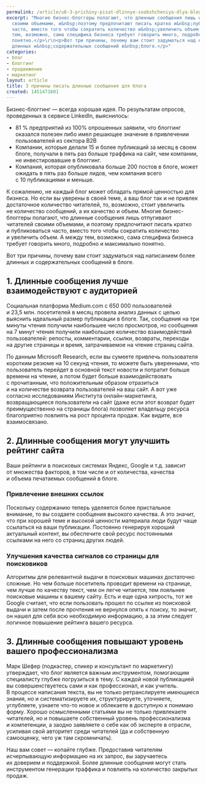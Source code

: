 ```yaml
---
permalink: /article/u6-3-prichiny-pisat-dlinnye-soobshcheniya-dlya-bloga
excerpt: "Многие бизнес-блоггеры полагают, что длинные сообщения лишь отпугивают читателей
  своими объемами, и&nbsp;поэтому предпочитают писать кратко и&nbsp;публиковаться
  часто, вместо того чтобы сократить количество и&nbsp;увеличить объем. А&nbsp;между
  тем, возможно, сама специфика бизнеса требует говорить много, подробно и&nbsp;максимально
  понятно.</p>\r\n<p>Вот три причины, почему вам стоит задуматься над написанием более
  длинных и&nbsp;содержательных сообщений в&nbsp;блоге.</p>"
categories:
- блог
- блоггинг
- продвижение
- маркетинг
layout: article
title: 3 причины писать длинные сообщения для блога
created: 1451471601
---
```

<p>Бизнес-блоггинг&nbsp;— всегда хорошая идея. По&nbsp;результатам опросов, проведенных в&nbsp;сервисе LinkedIn, выяснилось:</p>
<p>
	<ul>
		<li><span>81</span>&nbsp;<span>% предприятий из</span>&nbsp;<span>100% опрошенных заявили, что блоггинг оказался полезен либо имел решающее значение в</span>&nbsp;<span>привлечении пользователей из</span>&nbsp;<span>сектора В2В</span></li>
		<li><span>Компании, которые делали 15</span>&nbsp;<span>и</span>&nbsp;<span>более публикаций за</span>&nbsp;<span>месяц в</span>&nbsp;<span>своем блоге, получали в</span>&nbsp;<span>пять раз больше траффика на</span>&nbsp;<span>сайт, чем компании, не</span>&nbsp;<span>инвестировавшие в</span>&nbsp;<span>блоггинг.</span></li>
		<li><span>Компания, которая </span><span>опубликовала больше 200 постов в</span>&nbsp;<span>блоге, может ожидать в</span>&nbsp;<span>пять раз больше лидов, чем компания всего с</span>&nbsp;<span>10</span>&nbsp;<span>публикациями и</span>&nbsp;<span>меньше.</span></li>
	</ul>
</p>
<p>К&nbsp;сожалению, не&nbsp;каждый блог может обладать прямой ценностью для бизнеса. Но&nbsp;если вы&nbsp;уверены в&nbsp;своей теме, а&nbsp;ваш блог так и&nbsp;не&nbsp;привлек достаточное количество читателей, то, возможно, стоит увеличить не&nbsp;количество сообщений, а&nbsp;их&nbsp;качество и&nbsp;объем. Многие бизнес-блоггеры полагают, что длинные сообщения лишь отпугивают читателей своими объемами, и&nbsp;поэтому предпочитают писать кратко и&nbsp;публиковаться часто, вместо того чтобы сократить количество и&nbsp;увеличить объем. А&nbsp;между тем, возможно, сама специфика бизнеса требует говорить много, подробно и&nbsp;максимально понятно.</p>
<p>Вот три причины, почему вам стоит задуматься над написанием более длинных и&nbsp;содержательных сообщений в&nbsp;блоге.</p>
<h2>1. Длинные сообщения лучше взаимодействуют с&nbsp;аудиторией</h2>
<p>Социальная платформа Medium.com с&nbsp;650&nbsp;000 пользователей и&nbsp;23,5&nbsp;млн. посетителей в&nbsp;месяц провела анализ данных с&nbsp;целью выяснить идеальный размер публикации в&nbsp;блоге. Так, сообщения на&nbsp;три минуты чтения получили наибольшее число просмотров, но&nbsp;сообщения на&nbsp;7&nbsp;минут чтения получили наибольшее количество взаимодействий пользователей: репосты, комментарии, ссылки, возвраты, переходы на&nbsp;другие страницы и&nbsp;время, затрачиваемое на&nbsp;чтение страниц сайта.</p>
<p>По&nbsp;данным Microsoft Research, если вы&nbsp;сумеете привлечь пользователя коротким резюме на&nbsp;10&nbsp;секунд чтения, то&nbsp;можете быть уверенными, что пользователь перейдет в&nbsp;основной текст новости и&nbsp;потратит больше времени на&nbsp;чтение, а&nbsp;потом будет больше взаимодействовать с&nbsp;прочитанным, что положительным образом отразиться и&nbsp;на&nbsp;количестве возврата пользователей на&nbsp;ваш сайт. А&nbsp;вот уже согласно исследованиям Института онлайн-маркетинга, возвращающиеся пользователи на&nbsp;сайт (даже если этот возврат будет преимущественно на&nbsp;страницы блога) позволяет владельцу ресурса благоприятно повлиять на&nbsp;рост процента продаж. Как видите, все взаимосвязано.</p>
<h2>2. Длинные сообщения могут улучшить рейтинг сайта</h2>
<p>Ваши рейтинги в&nbsp;поисковых системах Яндекс, Googlе и&nbsp;т.д. зависит от&nbsp;множества факторов, в&nbsp;том числе и&nbsp;от&nbsp;количества, качества и&nbsp;объема печатаемых сообщений в&nbsp;блоге.</p>
<h3>Привлечение внешних ссылок</h3>
<p>Поскольку содержанию теперь уделяется более пристальное внимание, то&nbsp;вы&nbsp;создаете сообщения высокого качества. А&nbsp;это значит, что при хорошей теме и&nbsp;высокой ценности материала люди будут чаще ссылаться на&nbsp;ваши публикации. Постоянно генерируя хороший актуальный контент, вы&nbsp;обеспечите свой ресурс постоянными ссылками на&nbsp;него со&nbsp;страниц других людей.</p>
<h3>Улучшения качества сигналов со&nbsp;страницы для поисковиков</h3>
<p>Алгоритмы для релевантной выдачи в&nbsp;поисковых машинах достаточно сложные. Но&nbsp;чем больше посетитель проводит времени на&nbsp;странице, чем лучше по&nbsp;качеству текст, чем он&nbsp;легче читается, тем лояльнее поисковые машины к&nbsp;вашему сайту. Есть и&nbsp;еще одна хитрость, тот&nbsp;же Google считает, что если пользовать прошел по&nbsp;ссылке из&nbsp;поисковой выдачи и&nbsp;затем после прочтения не&nbsp;вернулся опять к&nbsp;поиску, то&nbsp;значит, он&nbsp;нашел для себя всю необходимую информацию, а&nbsp;за&nbsp;этим следует логичное повышение рейтинга вашего ресурса.</p>
<h2>3. Длинные сообщения повышают уровень вашего профессионализма</h2>
<p>Марк Шефер (подкастер, спикер и&nbsp;консультант по&nbsp;маркетингу) утверждает, что блог является важным инструментом, помогающим специалисту глубже погрузиться в&nbsp;тему. С&nbsp;каждой новой публикацией вы&nbsp;совершенствуетесь сами и&nbsp;как профессионал, и&nbsp;как учитель. В&nbsp;процессе написания текста, вы&nbsp;не&nbsp;только ретранслируете имеющиеся знания, но&nbsp;и&nbsp;систематизируете&nbsp;их, структурируете, уточняете, углубляете, узнаете что-то новое и&nbsp;облекаете в&nbsp;доступную к&nbsp;понимаю форму. Хорошо осмысленными статьями вы&nbsp;не&nbsp;только привлекаете читателей, но&nbsp;и&nbsp;повышаете собственный уровень профессионализма и&nbsp;компетенции, а&nbsp;заодно заявляете о&nbsp;себе как об&nbsp;эксперте в&nbsp;отрасли, усиливая свой авторитет среди читателей (да&nbsp;и&nbsp;собственную самооценку, чего уж&nbsp;там скромничать).</p>
<p>Наш вам совет&nbsp;— копайте глубже. Предоставив читателям исчерпывающую информацию на&nbsp;их&nbsp;запрос, вы&nbsp;заручаетесь их&nbsp;доверием и&nbsp;поддержкой. Более длинные сообщения могут стать инструментом генерации траффика и&nbsp;повлиять на&nbsp;количество закрытых продаж. </p>

